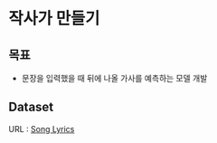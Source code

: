 # 작사가 만들기
## 목표
* 문장을 입력했을 때 뒤에 나올 가사를 예측하는 모델 개발

## Dataset
URL : [Song Lyrics](https://www.kaggle.com/datasets/paultimothymooney/poetry?resource=download)
